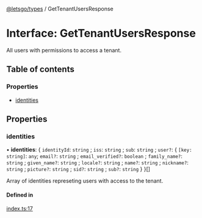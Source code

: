 [@letsgo/types](../README.md) / GetTenantUsersResponse

# Interface: GetTenantUsersResponse

All users with permissions to access a tenant.

## Table of contents

### Properties

- [identities](GetTenantUsersResponse.md#identities)

## Properties

### identities

• **identities**: \{ `identityId`: `string` ; `iss`: `string` ; `sub`: `string` ; `user?`: \{ `[key: string]`: `any`; `email?`: `string` ; `email_verified?`: `boolean` ; `family_name?`: `string` ; `given_name?`: `string` ; `locale?`: `string` ; `name?`: `string` ; `nickname?`: `string` ; `picture?`: `string` ; `sid?`: `string` ; `sub?`: `string`  }  }[]

Array of identities represeting users with access to the tenant.

#### Defined in

[index.ts:17](https://github.com/47chapters/letsgo/blob/5310a6f/packages/types/src/index.ts#L17)
